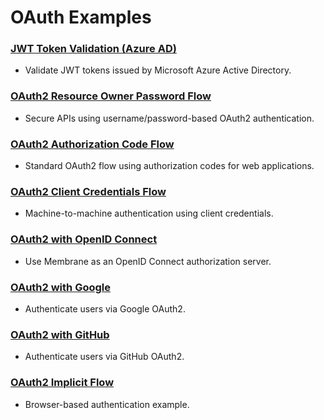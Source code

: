 # OAuth Examples

### [JWT Token Validation (Azure AD)](azure-ad-with-jwts#jwt-token-validation-against-microsofts-azure-ad)
* Validate JWT tokens issued by Microsoft Azure Active Directory.

### [OAuth2 Resource Owner Password Flow](api#tutorial-oauth2-resource-owner-password-flow)
* Secure APIs using username/password-based OAuth2 authentication.

### [OAuth2 Authorization Code Flow](membrane#tutorial-oauth2-authorization-code-flow-with-membrane)
* Standard OAuth2 flow using authorization codes for web applications.

### [OAuth2 Client Credentials Flow](credentials#tutorial-oauth2-client-credentials-flow)
* Machine-to-machine authentication using client credentials.

### [OAuth2 with OpenID Connect](openid#tutorial-oauth2-with-openid-connect-external-providers)
* Use Membrane as an OpenID Connect authorization server.

### [OAuth2 with Google](google#tutorial-oauth2-with-google-as-authorization-server)
* Authenticate users via Google OAuth2.

### [OAuth2 with GitHub](github#tutorial-oauth2-with-github-as-authorization-server)
* Authenticate users via GitHub OAuth2.

### [OAuth2 Implicit Flow](implicit#tutorial-oauth2-implicit-flow-with-javascript-client)
* Browser-based authentication example.
